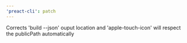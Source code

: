 ```yaml
---
'preact-cli': patch
---
```


Corrects 'build --json' ouput location and 'apple-touch-icon' will respect the publicPath automatically
